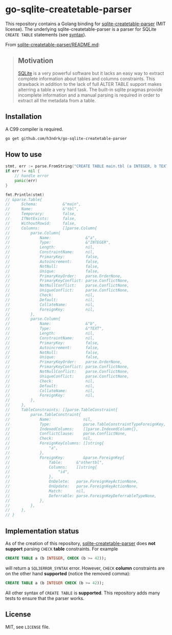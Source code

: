 # go-sqlite-createtable-parser

This repository contains a Golang binding for [sqlite-createtable-parser](https://github.com/marcobambini/sqlite-createtable-parser) (MIT license). The underlying sqlite-createtable-parser is a parser for SQLite `CREATE TABLE` statements (see [syntax](https://www.sqlite.org/lang_createtable.html)).

From [sqlite-createtable-parser/README.md](https://github.com/marcobambini/sqlite-createtable-parser/blob/master/README.md):

> ## Motivation
> 
> [SQLite](https://www.sqlite.org/) is a very powerful software but it lacks an easy way to extract complete information about tables and columns constraints. This drawback in addition to the lack of full ALTER TABLE support makes alterring a table a very hard task. The built-in sqlite pragmas provide incomplete information and a manual parsing is required in order to extract all the metadata from a table.

## Installation

A C99 compiler is required.

```bash
go get github.com/h3ndrk/go-sqlite-createtable-parser
```

## How to use

```go
stmt, err := parse.FromString("CREATE TABLE main.tbl (a INTEGER, b TEXT, FOREIGN KEY(a) REFERENCES othertbl(id))")
if err != nil {
    // handle error
    panic(err)
}

fmt.Println(stmt)
// &parse.Table{
//     Schema:           &"main",
//     Name:             &"tbl",
//     Temporary:        false,
//     IfNotExists:      false,
//     WithoutRowid:     false,
//     Columns:          []parse.Column{
//         parse.Column{
//             Name:               &"a",
//             Type:               &"INTEGER",
//             Length:             nil,
//             ConstraintName:     nil,
//             PrimaryKey:         false,
//             Autoincrement:      false,
//             NotNull:            false,
//             Unique:             false,
//             PrimaryKeyOrder:    parse.OrderNone,
//             PrimaryKeyConflict: parse.ConflictNone,
//             NotNullConflict:    parse.ConflictNone,
//             UniqueConflict:     parse.ConflictNone,
//             Check:              nil,
//             Default:            nil,
//             CollateName:        nil,
//             ForeignKey:         nil,
//         },
//         parse.Column{
//             Name:               &"b",
//             Type:               &"TEXT",
//             Length:             nil,
//             ConstraintName:     nil,
//             PrimaryKey:         false,
//             Autoincrement:      false,
//             NotNull:            false,
//             Unique:             false,
//             PrimaryKeyOrder:    parse.OrderNone,
//             PrimaryKeyConflict: parse.ConflictNone,
//             NotNullConflict:    parse.ConflictNone,
//             UniqueConflict:     parse.ConflictNone,
//             Check:              nil,
//             Default:            nil,
//             CollateName:        nil,
//             ForeignKey:         nil,
//         },
//     },
//     TableConstraints: []parse.TableConstraint{
//         parse.TableConstraint{
//             Name:              nil,
//             Type:              parse.TableConstraintTypeForeignKey,
//             IndexedColumns:    []parse.IndexedColumn{},
//             ConflictClause:    parse.ConflictNone,
//             Check:             nil,
//             ForeignKeyColumns: []string{
//                 "a",
//             },
//             ForeignKey:        &parse.ForeignKey{
//                 Table:      &"othertbl",
//                 Columns:    []string{
//                     "id",
//                 },
//                 OnDelete:   parse.ForeignKeyActionNone,
//                 OnUpdate:   parse.ForeignKeyActionNone,
//                 Match:      nil,
//                 Deferrable: parse.ForeignKeyDeferrableTypeNone,
//             },
//         },
//     },
// }
```

## Implementation status

As of the creation of this repository, [sqlite-createtable-parser](https://github.com/marcobambini/sqlite-createtable-parser) does **not support** parsing `CHECK` **table** constraints. For example

```sql
CREATE TABLE a (b INTEGER, CHECK (b >= 42));
```

will return a `SQL3ERROR_SYNTAX` error. However, `CHECK` **column** constraints are on the other hand **supported** (notice the removed comma):

```sql
CREATE TABLE a (b INTEGER CHECK (b >= 42));
```

All other syntax of `CREATE TABLE` is **supported**. This repository adds many tests to ensure that the parser works.

## License

MIT, see `LICENSE` file.
